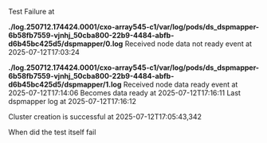 Test Failure at 

**./log.250712.174424.0001/cxo-array545-c1/var/log/pods/ds_dspmapper-6b58fb7559-vjnhj_50cba800-22b9-4484-abfb-d6b45bc425d5/dspmapper/0.log**
Received node data not ready event at 2025-07-12T17:03:24

**./log.250712.174424.0001/cxo-array545-c1/var/log/pods/ds_dspmapper-6b58fb7559-vjnhj_50cba800-22b9-4484-abfb-d6b45bc425d5/dspmapper/1.log**
Received node data ready event at 2025-07-12T17:14:06
Becomes data ready at 2025-07-12T17:16:11
Last dspmapper log at 2025-07-12T17:16:12


Cluster creation is successful at 2025-07-12T17:05:43,342

When did the test itself fail